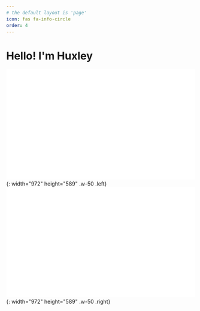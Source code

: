 ```yaml
---
# the default layout is 'page'
icon: fas fa-info-circle
order: 4
---
```


# Hello! I'm Huxley

![Huxley's GitHub stats](https://raw.githubusercontent.com/DavidHuxley/github-stats/master/generated/overview.svg#gh-dark-mode-only){: width="972" height="589" .w-50 .left}
![Most Used Language](https://raw.githubusercontent.com/DavidHuxley/github-stats/master/generated/languages.svg#gh-dark-mode-only){: width="972" height="589" .w-50 .right}